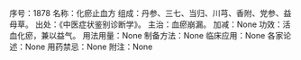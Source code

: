 序号：1878
名称：化瘀止血方
组成：丹参、三七、当归、川芎、香附、党参、益母草。
出处：《中医症状鉴别诊断学》。
主治：血瘀崩漏。
加减：None
功效：活血化瘀，兼以益气。
用法用量：None
制备方法：None
临床应用：None
各家论述：None
用药禁忌：None
附注：None
